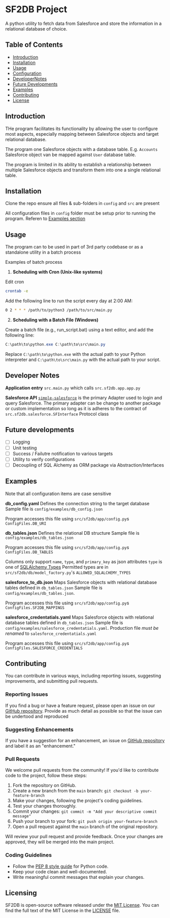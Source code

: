 # SF2DB Project

A python utility to fetch data from Salesforce and store the information in a relational database of choice.

## Table of Contents

- [Introduction](#introduction)
- [Installation](#installation)
- [Usage](#usage)
- [Configuration](#configuration)
- [DeveloperNotes](#dev-notes)
- [Future Developments](#future-dev)
- [Examples](#examples)
- [Contributing](#contributing)
- [License](#license)

## Introduction

THe program facilitates its functionality by allowing the user to configure most aspects, especially mapping between Salesforce objects and target relational database. 

The program one Salesforce objects with a database table. E.g. `Accounts` Salesforce object van be mapped against `User` database table. 

The program is limited in its ability to establish a relationship between multiple Salesforce objects and transform them into one a single relational table.

## Installation

Clone the repo ensure  all files & sub-folders in `config` and `src` are present

All configuration files in `config` folder must be setup prior to running the program. Referen to [Examples section](#examples)

## Usage
The program can to be used in part of 3rd party codebase or as a standalone utility in a batch process

Examples of batch process
1. **Scheduling with Cron (Unix-like systems)**

Edit cron
```sh
crontab -e
```

Add the following line to run the script every day at 2:00 AM: 
```sh
0 2 * * * /path/to/python3 /path/to/src/main.py
```

2. **Scheduling with a Batch File (Windows)**

Create a batch file (e.g., run_script.bat) using a text editor, and add the following line:

```powershell 
C:\path\to\python.exe C:\path\to\src\main.py
```

Replace `C:\path\to\python.exe` with the actual path to your Python interpreter and `C:\path\to\src\main.py` with the actual path to your script.

## Developer Notes
__Application entry__
`src.main.py` which calls `src.sf2db.app.app.py`

__Salesforce API__
[`simple-salesforce`](https://pypi.org/project/simple-salesforce/) is the primary Adapter used to login and query Salesforce.
The primary adapter can be change to another package or custom implementation so long as it is adheres to the contract of `src.sf2db.salesforce.SFInterface` Protocol class

## Future developments
- [ ] Logging 
- [ ] Unit testing
- [ ] Success / Failutre notification to various targets
- [ ] Utility to verify configurations
- [ ] Decoupling of SQL Alchemy as ORM package via Abstraction/Interfaces

## Examples
Note that all configuration items are case sensitive

__db_config.yaml__
Defines the connection string to the target database
Sample file is `config/examples/db_config.json`

Program accesses this file using `src/sf2db/app/config.py`s `ConfigFiles.DB_URI`

__db_tables.json__
Defines the relational DB structure 
Sample file is `config/examples/db_tables.json`

Program accesses this file using `src/sf2db/app/config.py`s `ConfigFiles.DB_TABLES`

Columns only support `name`, `type`, and `primary_key` as json attributes
`type` is one of [SQLAlchemy Types](https://docs.sqlalchemy.org/en/20/core/types.html)
Permitted types are in `src/sf2db/db/model_factory.py`'s `ALLOWED_SQLALCHEMY_TYPES`

__salesforce_to_db.json__
Maps Salesforce objects with relational database tables defined in `db_tables.json`
Sample file is `config/examples/db_tables.json`. 

Program accesses this file using `src/sf2db/app/config.py`s `ConfigFiles.SF2DB_MAPPINGS`

__salesforce_credentatials.yaml__
Maps Salesforce objects with relational database tables defined in `db_tables.json`
Sample file is `config/examples/salesforce_credentatials.yaml`. 
Production file _must be renamed_ to `salesforce_credentatials.yaml`

Program accesses this file using `src/sf2db/app/config.py`s `ConfigFiles.SALESFORCE_CREDENTIALS`

## Contributing

 You can contribute in various ways, including reporting issues, suggesting improvements, and submitting pull requests.

### Reporting Issues

If you find a bug or have a feature request, please open an issue on our [GitHub repository](https://github.com/neotechmonk/cmcs/issues). Provide as much detail as possible so that the issue can be undertood and reproduced

### Suggesting Enhancements

If you have a suggestion for an enhancement, an issue on  [GitHub repository](https://github.com/neotechmonk/cmcs/issues) and label it as an "enhancement."

### Pull Requests

We welcome pull requests from the community! If you'd like to contribute code to the project, follow these steps:

1. Fork the repository on GitHub.
2. Create a new branch from the `main` branch: `git checkout -b your-feature-branch`
3. Make your changes, following the project's coding guidelines.
4. Test your changes thoroughly.
5. Commit your changes: `git commit -m "Add your descriptive commit message"`
6. Push your branch to your fork: `git push origin your-feature-branch`
7. Open a pull request against the `main` branch of the original repository.

Will review your pull request and provide feedback. Once your changes are approved, they will be merged into the main project.

### Coding Guidelines

- Follow the [PEP 8 style guide](https://www.python.org/dev/peps/pep-0008/) for Python code.
- Keep your code clean and well-documented.
- Write meaningful commit messages that explain your changes.

## Licensing

SF2DB is open-source software released under the [MIT License](https://choosealicense.com/licenses/mit/).
You can find the full text of the MIT License in the [LICENSE](LICENSE.txt) file.


